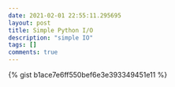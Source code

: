 ```yaml
---
date: 2021-02-01 22:55:11.295695
layout: post
title: Simple Python I/O
description: "simple IO"
tags: []
comments: true
---
```

{% gist b1ace7e6ff550bef6e3e393349451e11 %}
